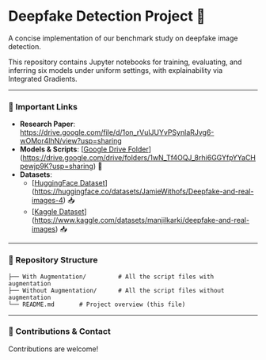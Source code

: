# Deepfake Detection Project 🎯

A concise implementation of our benchmark study on deepfake image detection.

This repository contains Jupyter notebooks for training, evaluating, and inferring six models under uniform settings, with explainability via Integrated Gradients.

---

### 🔗 Important Links
- **Research Paper**: https://drive.google.com/file/d/1on_rVulJUYvPSynlaRJvg6-wOMor4lhN/view?usp=sharing
- **Models & Scripts**: [[Google Drive Folder](YOUR_GOOGLE_DRIVE_LINK_HERE)](https://drive.google.com/drive/folders/1wN_Tf4OQJ_8rhi6GGYfpYYaCHpewjp9K?usp=sharing) 📂
- **Datasets**:
  - [[HuggingFace Dataset](YOUR_DATASET_LINK_1_HERE)](https://huggingface.co/datasets/JamieWithofs/Deepfake-and-real-images-4) 📥
  - [[Kaggle Dataset](YOUR_DATASET_LINK_2_HERE)](https://www.kaggle.com/datasets/manjilkarki/deepfake-and-real-images) 📥

---

### 📂 Repository Structure
```
├── With Augmentation/         # All the script files with augmentation
├── Without Augmentation/      # All the script files without augmentation
└── README.md       # Project overview (this file)
```

---

### 🤝 Contributions & Contact
Contributions are welcome!

